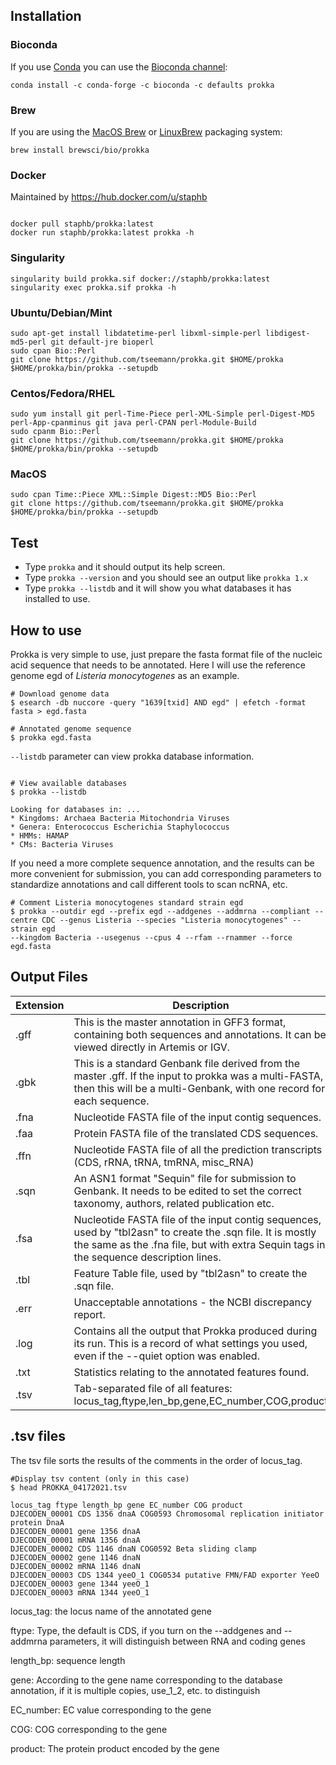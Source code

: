 ## Installation

### Bioconda
If you use [Conda](https://conda.io/docs/install/quick.html)
you can use the [Bioconda channel](https://bioconda.github.io/):
```
conda install -c conda-forge -c bioconda -c defaults prokka
```

### Brew
If you are using the [MacOS Brew](http://brew.sh/) 
or [LinuxBrew](http://brew.sh/linuxbrew/) packaging system:
```
brew install brewsci/bio/prokka
```

### Docker
Maintained by https://hub.docker.com/u/staphb
```

docker pull staphb/prokka:latest
docker run staphb/prokka:latest prokka -h
```

### Singularity
```
singularity build prokka.sif docker://staphb/prokka:latest
singularity exec prokka.sif prokka -h
```

### Ubuntu/Debian/Mint
```
sudo apt-get install libdatetime-perl libxml-simple-perl libdigest-md5-perl git default-jre bioperl
sudo cpan Bio::Perl
git clone https://github.com/tseemann/prokka.git $HOME/prokka
$HOME/prokka/bin/prokka --setupdb
```

### Centos/Fedora/RHEL
```
sudo yum install git perl-Time-Piece perl-XML-Simple perl-Digest-MD5 perl-App-cpanminus git java perl-CPAN perl-Module-Build
sudo cpanm Bio::Perl
git clone https://github.com/tseemann/prokka.git $HOME/prokka
$HOME/prokka/bin/prokka --setupdb
```

### MacOS
```
sudo cpan Time::Piece XML::Simple Digest::MD5 Bio::Perl
git clone https://github.com/tseemann/prokka.git $HOME/prokka
$HOME/prokka/bin/prokka --setupdb
```

## Test

* Type `prokka` and it should output its help screen.
* Type `prokka --version` and you should see an output like `prokka 1.x`
* Type `prokka --listdb` and it will show you what databases it has installed to use.

## How to use
Prokka is very simple to use, just prepare the fasta format file of the nucleic acid sequence that needs to be annotated. Here I will use the reference genome egd of *Listeria monocytogenes* as an example.
```
# Download genome data
$ esearch -db nuccore -query "1639[txid] AND egd" | efetch -format fasta > egd.fasta

# Annotated genome sequence
$ prokka egd.fasta
```
`--listdb` parameter can view prokka database information.

```

# View available databases
$ prokka --listdb

Looking for databases in: ...
* Kingdoms: Archaea Bacteria Mitochondria Viruses
* Genera: Enterococcus Escherichia Staphylococcus
* HMMs: HAMAP
* CMs: Bacteria Viruses
```
If you need a more complete sequence annotation, and the results can be more convenient for submission, you can add corresponding parameters to standardize annotations and call different tools to scan ncRNA, etc.

```
# Comment Listeria monocytogenes standard strain egd
$ prokka --outdir egd --prefix egd --addgenes --addmrna --compliant --centre CDC --genus Listeria --species "Listeria monocytogenes" --strain egd
--kingdom Bacteria --usegenus --cpus 4 --rfam --rnammer --force egd.fasta
```

## Output Files

| Extension | Description |
| --------- | ----------- |
| .gff | This is the master annotation in GFF3 format, containing both sequences and annotations. It can be viewed directly in Artemis or IGV. |
| .gbk | This is a standard Genbank file derived from the master .gff. If the input to prokka was a multi-FASTA, then this will be a multi-Genbank, with one record for each sequence. |
| .fna | Nucleotide FASTA file of the input contig sequences. |
| .faa | Protein FASTA file of the translated CDS sequences. |
| .ffn | Nucleotide FASTA file of all the prediction transcripts (CDS, rRNA, tRNA, tmRNA, misc_RNA) |
| .sqn | An ASN1 format "Sequin" file for submission to Genbank. It needs to be edited to set the correct taxonomy, authors, related publication etc. |
| .fsa | Nucleotide FASTA file of the input contig sequences, used by "tbl2asn" to create the .sqn file. It is mostly the same as the .fna file, but with extra Sequin tags in the sequence description lines. |
| .tbl | Feature Table file, used by "tbl2asn" to create the .sqn file. |
| .err | Unacceptable annotations - the NCBI discrepancy report. |
| .log | Contains all the output that Prokka produced during its run. This is a record of what settings you used, even if the --quiet option was enabled. |
| .txt | Statistics relating to the annotated features found. |
| .tsv | Tab-separated file of all features: locus_tag,ftype,len_bp,gene,EC_number,COG,product |

## .tsv files
The tsv file sorts the results of the comments in the order of locus_tag.

```
#Display tsv content (only in this case)
$ head PROKKA_04172021.tsv

locus_tag ftype length_bp gene EC_number COG product
DJECODEN_00001 CDS 1356 dnaA COG0593 Chromosomal replication initiator protein DnaA
DJECODEN_00001 gene 1356 dnaA
DJECODEN_00001 mRNA 1356 dnaA
DJECODEN_00002 CDS 1146 dnaN COG0592 Beta sliding clamp
DJECODEN_00002 gene 1146 dnaN
DJECODEN_00002 mRNA 1146 dnaN
DJECODEN_00003 CDS 1344 yeeO_1 COG0534 putative FMN/FAD exporter YeeO
DJECODEN_00003 gene 1344 yeeO_1
DJECODEN_00003 mRNA 1344 yeeO_1

```
locus_tag: the locus name of the annotated gene

ftype: Type, the default is CDS, if you turn on the --addgenes and --addmrna parameters, it will distinguish between RNA and coding genes

length_bp: sequence length

gene: According to the gene name corresponding to the database annotation, if it is multiple copies, use_1_2, etc. to distinguish

EC_number: EC value corresponding to the gene

COG: COG corresponding to the gene

product: The protein product encoded by the gene
